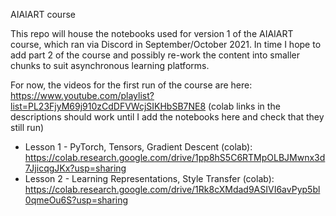 AIAIART course


This repo will house the notebooks used for version 1 of the AIAIART course, which ran via Discord in September/October 2021. In time I hope to add part 2 of the course and possibly re-work the content into smaller chunks to suit asynchronous learning platforms. 

For now, the videos for the first run of the course are here: https://www.youtube.com/playlist?list=PL23FjyM69j910zCdDFVWcjSIKHbSB7NE8 (colab links in the descriptions should work until I add the notebooks here and check that they still run)

- Lesson 1 - PyTorch, Tensors, Gradient Descent (colab): https://colab.research.google.com/drive/1pp8hS5C6RTMpOLBJMwnx3d7JjicqgJKx?usp=sharing
- Lesson 2 - Learning Representations, Style Transfer (colab): https://colab.research.google.com/drive/1Rk8cXMdad9ASIVI6avPyp5bl0qmeOu6S?usp=sharing
